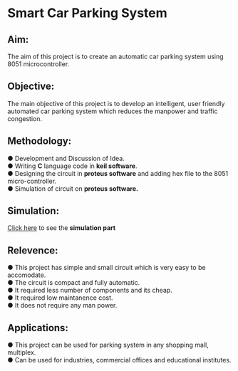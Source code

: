 # Smart Car Parking System
## Aim:
The aim of this project is to create an automatic car parking system using 8051 microcontroller.
## Objective:
The main objective of this project is to develop an intelligent, user friendly automated car parking system which reduces the manpower and traffic congestion.

## Methodology:
● Development and Discussion of Idea. <br />
● Writing **C** language code in **keil software**.  <br />
● Designing the circuit in **proteus software** and adding hex file to the 8051 micro-controller. <br />
● Simulation of circuit on **proteus software.** <br />

## Simulation:
[Click here](https://drive.google.com/file/d/1xl7KwKc70WuZXnjaDqWGIXIZhyJ8M3BH/view?usp=sharing​) to see the **simulation part**

## Relevence:
● This project has simple and small circuit which is very easy to be accomodate. <br />
● The circuit is compact and fully automatic. <br />
● It required less number of components and its cheap. <br />
● It required low maintanence cost. <br />
● It does not require any man power. <br />

## Applications:
● This project can be used for  parking system in any  shopping mall, multiplex.<br />
● Can be used for industries,  commercial offices and  educational institutes.<br />
